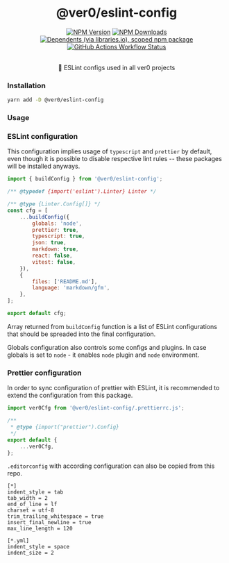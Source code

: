 <div align="center">
<h1>@ver0/eslint-config</h1>

[![NPM Version](https://img.shields.io/npm/v/%40ver0%2Feslint-config?style=flat-square)](https://www.npmjs.com/package/@ver0/eslint-config)
[![NPM Downloads](https://img.shields.io/npm/dm/%40ver0%2Feslint-config?style=flat-square)](https://www.npmjs.com/package/@ver0/eslint-config)
[![Dependents (via libraries.io), scoped npm package](https://img.shields.io/librariesio/dependents/npm/%40ver0/eslint-config?style=flat-square)](https://www.npmjs.com/package/@ver0/eslint-config)
[![GitHub Actions Workflow Status](https://img.shields.io/github/actions/workflow/status/ver0-project/eslint-config/ci.yml?style=flat-square)](https://github.com/ver0-project/eslint-config/actions)

<p><br/>🔬 ESLint configs used in all ver0 projects</p>
</div>

### Installation

```bash
yarn add -D @ver0/eslint-config
```

### Usage

### ESLint configuration

This configuration implies usage of `typescript` and `prettier` by default, even though it is possible to disable
respective lint rules -- these packages will be installed anyways.

```js filename="eslint.config.js"
import { buildConfig } from '@ver0/eslint-config';

/** @typedef {import('eslint').Linter} Linter */

/** @type {Linter.Config[]} */
const cfg = [
	...buildConfig({
		globals: 'node',
		prettier: true,
		typescript: true,
		json: true,
		markdown: true,
		react: false,
		vitest: false,
	}),
	{
		files: ['README.md'],
		language: 'markdown/gfm',
	},
];

export default cfg;
```

Array returned from `buildConfig` function is a list of ESLint configurations that should be spreaded into the final
configuration.

Globals configuration also controls some configs and plugins.
In case globals is set to `node` - it enables `node` plugin and `node` environment.

### Prettier configuration

In order to sync configuration of prettier with ESLint, it is recommended to extend the configuration from this package.

```js filename=".prettierrc.js"
import ver0Cfg from '@ver0/eslint-config/.prettierrc.js';

/**
 * @type {import("prettier").Config}
 */
export default {
	...ver0Cfg,
};
```

`.editorconfig` with according configuration can also be copied from this repo.

```.editorconfig
[*]
indent_style = tab
tab_width = 2
end_of_line = lf
charset = utf-8
trim_trailing_whitespace = true
insert_final_newline = true
max_line_length = 120

[*.yml]
indent_style = space
indent_size = 2
```
